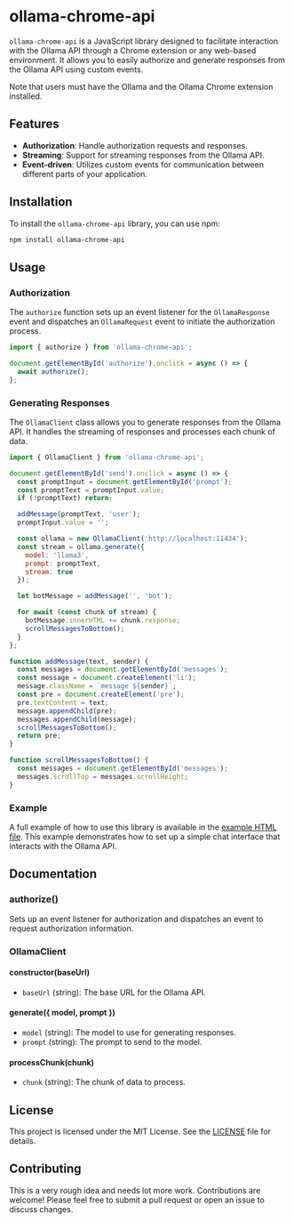 # ollama-chrome-api

`ollama-chrome-api` is a JavaScript library designed to facilitate interaction with the Ollama API through a Chrome extension or any web-based environment. It allows you to easily authorize and generate responses from the Ollama API using custom events.

Note that users must have the Ollama and the Ollama Chrome extension installed.

## Features

- **Authorization**: Handle authorization requests and responses.
- **Streaming**: Support for streaming responses from the Ollama API.
- **Event-driven**: Utilizes custom events for communication between different parts of your application.

## Installation

To install the `ollama-chrome-api` library, you can use npm:

```bash
npm install ollama-chrome-api
```

## Usage

### Authorization

The `authorize` function sets up an event listener for the `OllamaResponse` event and dispatches an `OllamaRequest` event to initiate the authorization process.

```javascript
import { authorize } from 'ollama-chrome-api';

document.getElementById('authorize').onclick = async () => {
  await authorize();
};
```

### Generating Responses

The `OllamaClient` class allows you to generate responses from the Ollama API. It handles the streaming of responses and processes each chunk of data.

```javascript
import { OllamaClient } from 'ollama-chrome-api';

document.getElementById('send').onclick = async () => {
  const promptInput = document.getElementById('prompt');
  const promptText = promptInput.value;
  if (!promptText) return;

  addMessage(promptText, 'user');
  promptInput.value = '';

  const ollama = new OllamaClient('http://localhost:11434');
  const stream = ollama.generate({
    model: 'llama3',
    prompt: promptText,
    stream: true
  });

  let botMessage = addMessage('', 'bot');

  for await (const chunk of stream) {
    botMessage.innerHTML += chunk.response;
    scrollMessagesToBottom();
  }
};

function addMessage(text, sender) {
  const messages = document.getElementById('messages');
  const message = document.createElement('li');
  message.className = `message ${sender}`;
  const pre = document.createElement('pre');
  pre.textContent = text;
  message.appendChild(pre);
  messages.appendChild(message);
  scrollMessagesToBottom();
  return pre;
}

function scrollMessagesToBottom() {
  const messages = document.getElementById('messages');
  messages.scrollTop = messages.scrollHeight;
}
```

### Example

A full example of how to use this library is available in the [example HTML file](./example.html). This example demonstrates how to set up a simple chat interface that interacts with the Ollama API.

## Documentation

### authorize()

Sets up an event listener for authorization and dispatches an event to request authorization information.

### OllamaClient

#### constructor(baseUrl)

- `baseUrl` (string): The base URL for the Ollama API.

#### generate({ model, prompt })

- `model` (string): The model to use for generating responses.
- `prompt` (string): The prompt to send to the model.

#### processChunk(chunk)

- `chunk` (string): The chunk of data to process.

## License

This project is licensed under the MIT License. See the [LICENSE](./LICENSE) file for details.

## Contributing

This is a very rough idea and needs lot more work. Contributions are welcome! Please feel free to submit a pull request or open an issue to discuss changes.
